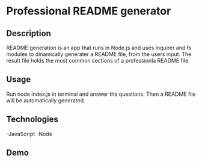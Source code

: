 # Professional README generator

## Description

README generation is an app that runs in Node.js and uses Inquirer and fs modules to dinamically generater a README file, from the users input. The result file holds the most common sections of a professionla README file. 

## Usage

Run node index.js in terminal and answer the questions. Then a README file will be automatically generated. 

## Technologies

-JavaScript
-Node

## Demo
